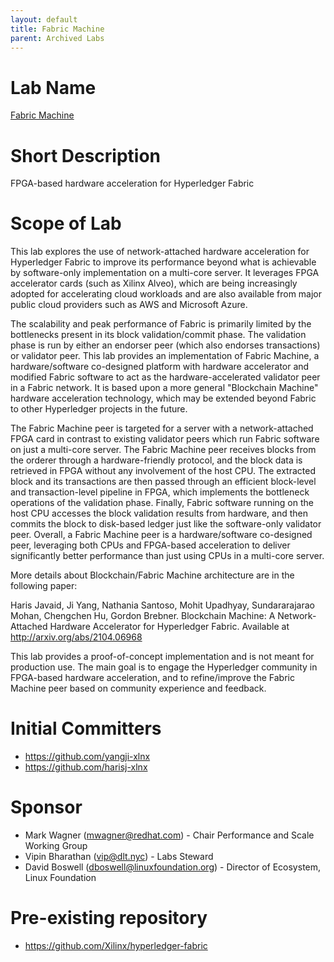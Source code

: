 ```yaml
---
layout: default
title: Fabric Machine
parent: Archived Labs
---
```

# Lab Name
[Fabric Machine](https://github.com/hyperledger-labs/fabric-machine)

# Short Description
FPGA-based hardware acceleration for Hyperledger Fabric

# Scope of Lab
This lab explores the use of network-attached hardware acceleration for Hyperledger Fabric to improve its performance beyond what is achievable by software-only implementation on a multi-core server. It leverages FPGA accelerator cards (such as Xilinx Alveo), which are being increasingly adopted for accelerating cloud workloads and are also available from major public cloud providers such as AWS and Microsoft Azure.

The scalability and peak performance of Fabric is primarily limited by the bottlenecks present in its block validation/commit phase. The validation phase is run by either an endorser peer (which also endorses transactions) or validator peer. This lab provides an implementation of Fabric Machine, a hardware/software co-designed platform with hardware accelerator and modified Fabric software to act as the hardware-accelerated validator peer in a Fabric network. It is based upon a more general "Blockchain Machine" hardware acceleration technology, which may be extended beyond Fabric to other Hyperledger projects in the future.

The Fabric Machine peer is targeted for a server with a network-attached FPGA card in contrast to existing validator peers which run Fabric software on just a multi-core server. The Fabric Machine peer receives blocks from the orderer through a hardware-friendly protocol, and the block data is retrieved in FPGA without any involvement of the host CPU. The extracted block and its transactions are then passed through an efficient block-level and transaction-level pipeline in FPGA, which implements the bottleneck operations of the validation phase. Finally, Fabric software running on the host CPU accesses the block validation results from hardware, and then commits the block to disk-based ledger just like the software-only validator peer. Overall, a Fabric Machine peer is a hardware/software co-designed peer, leveraging both CPUs and FPGA-based acceleration to deliver significantly better performance than just using CPUs in a multi-core server.

More details about Blockchain/Fabric Machine architecture are in the following paper:

Haris Javaid, Ji Yang, Nathania Santoso, Mohit Upadhyay, Sundararajarao Mohan, Chengchen Hu, Gordon Brebner. Blockchain Machine: A Network-Attached Hardware Accelerator for Hyperledger Fabric. Available at http://arxiv.org/abs/2104.06968

This lab provides a proof-of-concept implementation and is not meant for production use. The main goal is to engage the Hyperledger community in FPGA-based hardware acceleration, and to refine/improve the Fabric Machine peer based on community experience and feedback.

# Initial Committers
- https://github.com/yangji-xlnx
- https://github.com/harisj-xlnx

# Sponsor
- Mark Wagner (mwagner@redhat.com) - Chair Performance and Scale Working Group
- Vipin Bharathan (vip@dlt.nyc) - Labs Steward
- David Boswell (dboswell@linuxfoundation.org) - Director of Ecosystem, Linux Foundation

# Pre-existing repository
- https://github.com/Xilinx/hyperledger-fabric
